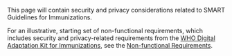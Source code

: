 This page will contain security and privacy considerations related to SMART Guidelines for Immunizations. 

For an illustrative, starting set of non-functional requirements, which includes security and privacy-related requirements from the [WHO Digital Adaptation Kit for Immunizations](https://iris.who.int/handle/10665/380303), see the [Non-functional Requirements](non-functional-requirements.html). 